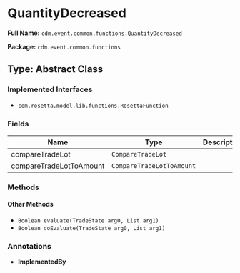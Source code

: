 # QuantityDecreased

**Full Name:** `cdm.event.common.functions.QuantityDecreased`

**Package:** `cdm.event.common.functions`

## Type: Abstract Class

### Implemented Interfaces

- `com.rosetta.model.lib.functions.RosettaFunction`

### Fields

| Name | Type | Description |
|------|------|-------------|
| compareTradeLot | `CompareTradeLot` |  |
| compareTradeLotToAmount | `CompareTradeLotToAmount` |  |

### Methods

#### Other Methods

- `Boolean evaluate(TradeState arg0, List arg1)`
- `Boolean doEvaluate(TradeState arg0, List arg1)`

### Annotations

- **ImplementedBy**

